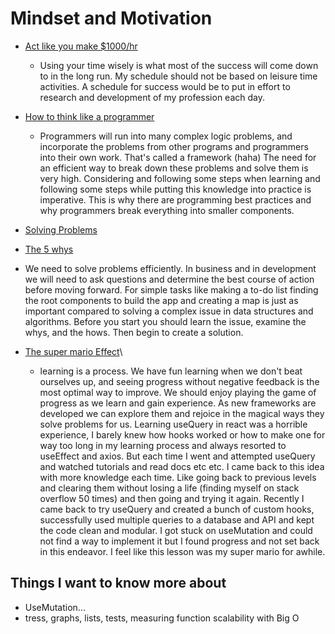 # Mindset and Motivation

- [Act like you make $1000/hr](https://anthony-moore.medium.com/pretend-your-time-is-worth-1-000-hour-and-youll-become-100x-more-productive-6ab2302b8e8c)

  - Using your time wisely is what most of the success will come down to in the long run. My schedule should not be based on leisure time activities. A schedule for success would be to put in effort to research and development of my profession each day.

- [How to think like a programmer](https://www.freecodecamp.org/news/how-to-think-like-a-programmer-lessons-in-problem-solving-d1d8bf1de7d2)
  
  - Programmers will run into many complex logic problems, and incorporate the problems from other programs and programmers into their own work. That's called a framework (haha) The need for an efficient way to break down these problems and solve them is very high. Considering and following some steps when learning and following some steps while putting this knowledge into practice is imperative. This is why there are programming best practices and why programmers break everything into smaller components.

- [Solving Problems](https://simpleprogrammer.com/solving-problems-breaking-it-down/)

- [The 5 whys](https://www.mindtools.com/pages/article/newTMC_5W.htm)

- We need to solve problems efficiently. In business and in development we will need to ask questions and determine the best course of action before moving forward. For simple tasks like making a to-do list finding the root components to build the app and creating a map is just as important compared to solving a complex issue in data structures and algorithms. Before you start you should learn the issue, examine the whys, and the hows. Then begin to create a solution.  

- [The super mario Effect](https://www.youtube.com/watch?v=9vJRopau0g0)\

  - learning is a process. We have fun learning when we don't beat ourselves up, and seeing progress without negative feedback is the most optimal way to improve. We should enjoy playing the game of progress as we learn and gain experience. As new frameworks are developed we can explore them and rejoice in the magical ways they solve problems for us. Learning useQuery in react was a horrible experience, I barely knew how hooks worked or how to make one for way too long in my learning process and always resorted to useEffect and axios. But each time I went and attempted useQuery and watched tutorials and read docs etc etc. I came back to this idea with more knowledge each time. Like going back to previous levels and clearing them without losing a life (finding myself on stack overflow 50 times) and then going and trying it again. Recently I came back to try useQuery and created a bunch of custom hooks, successfully used multiple queries to a database and API and kept the code clean and modular. I got stuck on useMutation and could not find a way to implement it but I found progress and not set back in this endeavor. I feel like this lesson was my super mario for awhile.

## Things I want to know more about

- UseMutation... 
- tress, graphs, lists, tests, measuring function scalability with Big O